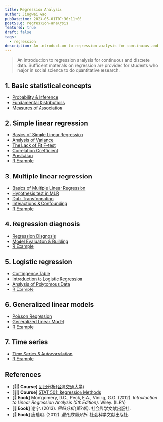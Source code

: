 ```yaml
---
title: Regression Analysis
author: Jingwei Gao
pubDatetime: 2023-05-01T07:30:11+08
postSlug: regression-analysis
featured: true
draft: false
tags:
  - regression
description: An introduction to regression analysis for continuous and discrete data. Sufficient materials on regression are provided for students who major in social science to do quantitative research.
---
```


> An introduction to regression analysis for continuous and discrete data. Sufficient materials on regression are provided for students who major in social science to do quantitative research.

## 1. Basic statistical concepts

- [Probability & Inference](https://open-amber-5b2.notion.site/Probability-Inference-4d5c2008484946e5b3f42baf64f79a9a)
- [Fundamental Distributions](https://open-amber-5b2.notion.site/Fundamental-Distributions-f053da25ce6c486ca343e4707424ed09)
- [Measures of Association](https://open-amber-5b2.notion.site/Measures-of-Association-4a047f237ba647799019fb4d7fdde8e2)

## 2. Simple linear regression

- [Basics of Simple Linear Regression](https://open-amber-5b2.notion.site/Basics-of-simple-linear-regression-4d81180105f548269c5c59d41a707954)
- [Analysis of Variance](https://open-amber-5b2.notion.site/Analysis-of-variance-b3015cc5e1774888986709c1ff3657ab)
- [The Lack of Fit F-test](https://open-amber-5b2.notion.site/The-lack-of-fit-F-test-b12985b2f3d14f01984436241bd90b43)
- [Correlation Coefficient](https://open-amber-5b2.notion.site/Correlation-coefficient-00651419fef04e7ebe5a6dd10972e960)
- [Prediction](https://open-amber-5b2.notion.site/Prediction-7ea7d99ffbf14b40b83cb9c2018e5922)
- [R Example](https://open-amber-5b2.notion.site/R-example-f7c0e80d5d784ea5ae68271bdd1061b9)

## 3. Multiple linear regression

- [Basics of Multiple Linear Regression](https://open-amber-5b2.notion.site/Basics-of-multiple-linear-regression-7a656f28c0934a23a357ffa3d7267558)
- [Hypothesis test in MLR](https://open-amber-5b2.notion.site/Hypothesis-test-in-MLR-d3ce17c1e3e743698d40ea551a64e6ab)
- [Data Transformation](https://open-amber-5b2.notion.site/Data-transformation-8ca4db88b209456a8a4c3b0f16e7a29a)
- [Interactions & Confounding](https://open-amber-5b2.notion.site/Interactions-confounding-7089e695e5c042549f5a110d551386b2)
- [R Example](https://open-amber-5b2.notion.site/R-example-21bbefd8722e47678ea92ff8428881fc)

## 4. Regression diagnosis

- [Regression Diagnosis](https://open-amber-5b2.notion.site/Regression-diagnosis-44087af73ea642e8bcb20a06b3410b34)
- [Model Evaluation & Building](https://open-amber-5b2.notion.site/Model-evaluation-building-995c852686814220be1cb49d8d57273d)
- [R Example](https://open-amber-5b2.notion.site/R-example-b75c9193197b4e0d9278d08edfbf2d85)

## 5. Logistic regression

- [Contingency Table](https://open-amber-5b2.notion.site/Contingency-table-e094a3ad1fb445479f5c29b7512d712c)
- [Introduction to Logistic Regression](https://open-amber-5b2.notion.site/Introduction-to-logistic-regression-5b26d339c4e04f20a863145247179c58)
- [Analysis of Polytomous Data](https://open-amber-5b2.notion.site/Analysis-of-polytomous-data-7a652f25df6b4a2799b4b8b663006fdf)
- [R Example](https://open-amber-5b2.notion.site/R-example-1567248a973040e9aaf1bf1d6b9c523d)

## 6. Generalized linear models

- [Poisson Regression](https://open-amber-5b2.notion.site/Poisson-regression-ac7e1aec6eda4c278efce6f6c1654997)
- [Generalized Linear Model](https://open-amber-5b2.notion.site/Generalized-linear-model-1678048948a243ae803924b5b9e476ee)
- [R Example](https://open-amber-5b2.notion.site/R-example-204e02b1c55f4cc5bef566d6bc2103bb)

## 7. Time series

- [Time Series & Autocorrelation](https://open-amber-5b2.notion.site/Time-Series-Autocorrelation-02f3af4a31834aa7ab57fe6a6b4e10dc)
- [R Example](https://open-amber-5b2.notion.site/R-example-173ec26c31fc4833a754905af398c277)

## References

- **[👩‍🏫 Course]** [回归分析(台湾交通大学)](https://ocw.nctu.edu.tw/course_detail.php?bgid=1&gid=4&nid=528)
- **[👩‍🏫 Course]** [STAT 501: Regression Methods](https://online.stat.psu.edu/stat501/)
- **[📖 Book]** Montgomery, D.C., Peck, E.A., Vining, G.G. (2012). _Introduction to Linear Regression Analysis (5th Edition)_. Wiley. (ILRA)
- **[📖 Book]** 谢宇. (2013). *回归分析(第2版)*. 社会科学文献出版社.
- **[📖 Book]** 唐启明. (2012). *量化数据分析*. 社会科学文献出版社.
